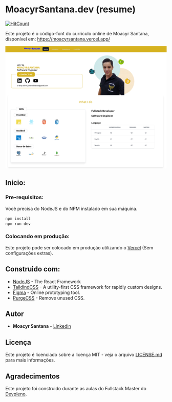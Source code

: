# MoacyrSantana.dev (resume)

[![HitCount](http://hits.dwyl.com/juniorvilasboas/juniorvilasboas/moacyrsantanadev.svg?style=flat)](http://hits.dwyl.com/juniorvilasboas/juniorvilasboas/moacyrsantanadev)

Este projeto é o código-font do curriculo online de Moacyr Santana, disponível em: https://moacyrsantana.vercel.app/

![Preview](https://github.com/juniorvilasboas/moacyrsantana.dev/blob/main/moacyrsantana.dev.png?raw=true)

## Inicio:

### Pre-requisitos:

Você precisa do NodeJS e do NPM instalado em sua máquina.

```
npm install
npm run dev
```

### Colocando em produção:

Este projeto pode ser colocado em produção utilizando o [Vercel](https://vercel.com) (Sem configurações extras).

## Construido com:

- [NodeJS](https://nodejs.org) - The React Framework
- [TaildindCSS](https://tailwindcss.com/) - A utility-first CSS framework for rapidly custom designs.
- [Figma](https://www.figma.com) - Online prototyping tool.
- [PurgeCSS](https://purgecss.com) - Remove unused CSS.

## Autor

- **Moacyr Santana** - [Linkedin](http://linkedin.com/in/moacyrsantana)

## Licença

Este projeto é licenciado sobre a licença MIT - veja o arquivo [LICENSE.md](LICENSE.md) para mais informações.

## Agradecimentos

Este projeto foi construido durante as aulas do Fullstack Master do [Devpleno](http://devpleno.com).
